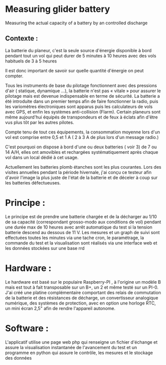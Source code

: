 Measuring glider battery
========================
Measuring the actual capacity of a battery by an controlled discharge

Contexte :
----------
La batterie du planeur, c'est la seule source d'énergie disponible à bord pendant tout un vol qui peut durer de 5 minutes à 10 heures avec des vols habituels de 3 à 5 heures

Il est donc important de savoir sur quelle quantité d'énergie on peut compter.

Tous les instruments de base du pilotage fonctionnent avec des pressions d'air ( statique, dynamique   …), la batterie n'est pas « vitale » pour assurer le pilotage mais est devenue indispensable en terme de sécurité.
La batterie a été introduite dans un premier temps afin de faire fonctionner la radio, puis les variomètres électroniques sont apparus puis les calculateurs de vols avec GPS, et enfin les systèmes anti-collision (Flarm).
Certain planeurs sont même aujourd'hui équipés de transpondeurs et de feux à éclats afin d'être vus plus tôt par les autres  pilotes.

Compte tenu de tout ces équipements, la consommation moyenne lors d'un vol est comprise entre 0,5 et 1 A ( 2 à 3 A de plus lors d'un message radio.)

C'est pourquoi on dispose à bord d'une ou deux batteries ( voir 3) de 7 ou 14 A/H, elles ont amovibles et rechargées systématiquement après chaque vol dans un local dédié à cet usage.

Actuellement les batteries plomb étanches sont les plus courantes.
Lors des visites annuelles pendant la période hivernale, j'ai conçu ce testeur afin d'avoir l'image la plus juste de l'état de la batterie et de déceler à coup sur les batteries défectueuses.

Principe :
=========
Le principe est de prendre une batterie chargée et de la décharger au 1/10 de sa capacité (correspondant grosso-modo aux conditions de vol) pendant une durée max de 10 heures avec arrêt automatique du test si la tension batterie descend au dessous de 11 V.
Les mesures et un graph de suivi sont effectuées toutes les minutes via une tache cron, le paramétrage, la commande du test et la visualisation sont réalisés via une interface web et les données stockées sur une base rrd

Hardware :
==========
Le hardware est basé sur le populaire Raspberry-PI , à l'origine un modèle B mais est tout à fait transposable sur un B+, un 2 et même testé sur un PI-0.
J'ai créé une platine complémentaire comportant des relais de commutation de la batterie et des résistances de décharge, un convertisseur analogique numérique, des systèmes de protection, avec en option une horloge RTC, un mini écran 2,5" afin de rendre l'appareil autonome.

Software :
==========
L'applicatif utilise une page web php qui renseigne un fichier d'échange et assure la visualisation instantanée de l'avancement du test  et  un programme en python qui assure le contrôle, les mesures et le stockage des données
